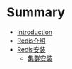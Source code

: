 # Summary

* [Introduction](README.md)
* [Redis介绍](chapter1.md)
* [Redis安装](redis_install.md)
   * [集群安装](jiqun.md)

